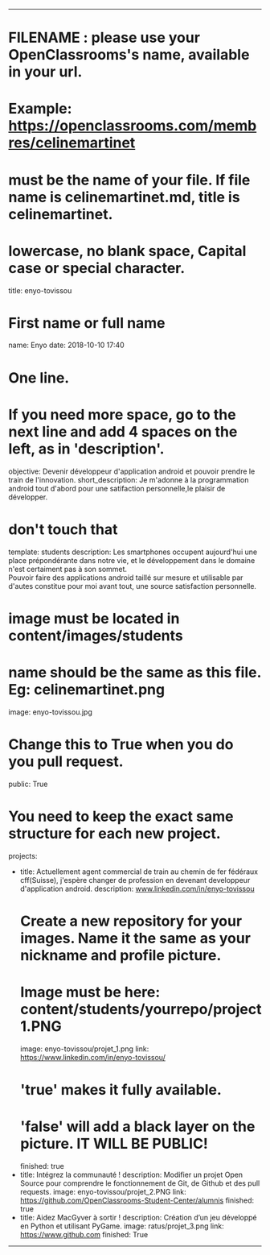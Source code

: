 ---

# FILENAME : please use your OpenClassrooms's name, available in your url.
# Example: https://openclassrooms.com/membres/celinemartinet
# must be the name of your file. If file name is celinemartinet.md, title is celinemartinet.
# lowercase, no blank space, Capital case or special character.
title: enyo-tovissou

# First name or full name
name: Enyo
date: 2018-10-10 17:40

# One line.
# If you need more space, go to the next line and add 4 spaces on the left, as in 'description'.
objective: Devenir développeur d'application android et pouvoir prendre le train de l'innovation.
short_description: Je m'adonne à la programmation android tout d'abord pour une satifaction personnelle,le plaisir de développer.

# don't touch that
template: students
description:
    Les smartphones occupent aujourd'hui une place prépondérante dans notre vie, et
    le développement dans le domaine n'est certaiment pas à son sommet.    
    Pouvoir faire des applications android taillé sur mesure et utilisable par d'autes
    constitue pour moi avant tout, une source satisfaction personnelle. 
    

# image must be located in content/images/students
# name should be the same as this file. Eg: celinemartinet.png
image: enyo-tovissou.jpg

# Change this to True when you do you pull request.
public: True

# You need to keep the exact same structure for each new project.
projects:
  - title: Actuellement agent commercial de train au chemin de fer fédéraux cff(Suisse),
           j'espère changer de profession en devenant developpeur d'application android.
    description: www.linkedin.com/in/enyo-tovissou
    # Create a new repository for your images. Name it the same as your nickname and profile picture.
    # Image must be here: content/students/yourrepo/project1.PNG
    image: enyo-tovissou/projet_1.png
    link: https://www.linkedin.com/in/enyo-tovissou/
    # 'true' makes it fully available.
    # 'false' will add a black layer on the picture. IT WILL BE PUBLIC!
    finished: true
  - title: Intégrez la communauté !
    description: Modifier un projet Open Source pour comprendre le fonctionnement de Git, de Github et des pull requests. 
    image: enyo-tovissou/projet_2.PNG
    link: https://github.com/OpenClassrooms-Student-Center/alumnis
    finished: true
  - title: Aidez MacGyver à sortir !
    description: Création d’un jeu développé en Python et utilisant PyGame.
    image: ratus/projet_3.png
    link: https://www.github.com
    finished: True
---